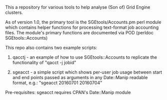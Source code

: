 
This a repository for various tools to help analyse (Son of) Grid Engine
clusters.

As of version 1.0, the primary tool is the SGEtools/Accounts.pm perl
module which contains helper functions for processing text-format job 
accounting files. The module's primary functions are documented via 
POD (perldoc SGEtools::Accounts)

This repo also contains two example scripts:

1) qacctj - an example of how to use SGEtools::Accounts to replicate the
functionality of "qacct -j jobid"

2) sgeacct - a simple script which shows per-user job usage between start 
and end points passed as arguments in any Date::Manip readable format, 
e.g.: "sgeacct 20160701 20160704"

Pre-requisites: sgeacct requires CPAN's Date::Manip module
